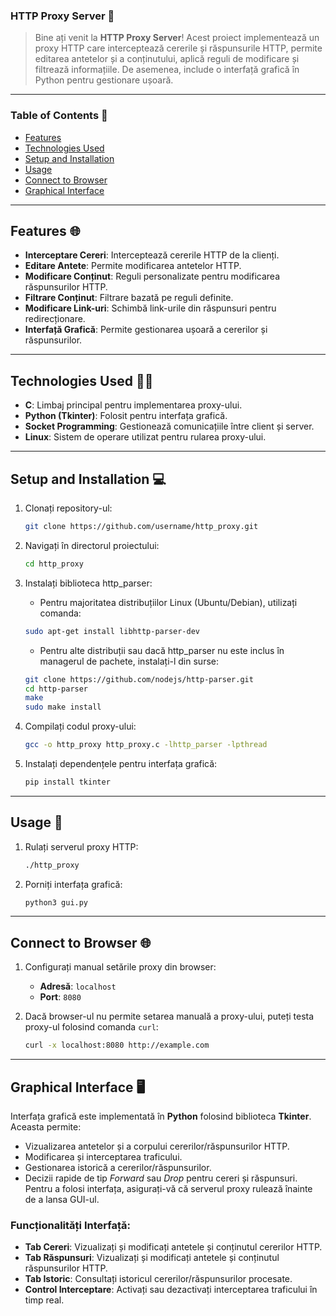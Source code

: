 ### HTTP Proxy Server 🚀

> Bine ați venit la **HTTP Proxy Server**! Acest proiect implementează un proxy HTTP care interceptează cererile și răspunsurile HTTP, permite editarea antetelor și a conținutului, aplică reguli de modificare și filtrează informațiile. De asemenea, include o interfață grafică în Python pentru gestionare ușoară.

---

### Table of Contents 📖
- [Features](#features)
- [Technologies Used](#technologies-used)
- [Setup and Installation](#setup-and-installation)
- [Usage](#usage)
- [Connect to Browser](#connect-to-browser)
- [Graphical Interface](#graphical-interface)

---

## Features 🌐

- **Interceptare Cereri**: Interceptează cererile HTTP de la clienți.
- **Editare Antete**: Permite modificarea antetelor HTTP.
- **Modificare Conținut**: Reguli personalizate pentru modificarea răspunsurilor HTTP.
- **Filtrare Conținut**: Filtrare bazată pe reguli definite.
- **Modificare Link-uri**: Schimbă link-urile din răspunsuri pentru redirecționare.
- **Interfață Grafică**: Permite gestionarea ușoară a cererilor și răspunsurilor.

---

## Technologies Used 👨‍💻

- **C**: Limbaj principal pentru implementarea proxy-ului.
- **Python (Tkinter)**: Folosit pentru interfața grafică.
- **Socket Programming**: Gestionează comunicațiile între client și server.
- **Linux**: Sistem de operare utilizat pentru rularea proxy-ului.

---

## Setup and Installation 💻

1. Clonați repository-ul:
    ```bash
    git clone https://github.com/username/http_proxy.git
    ```
2. Navigați în directorul proiectului:
    ```bash
    cd http_proxy
    ```
3. Instalați biblioteca http_parser:
   - Pentru majoritatea distribuțiilor Linux (Ubuntu/Debian), utilizați comanda:
   ```bash
   sudo apt-get install libhttp-parser-dev
   ```
   - Pentru alte distribuții sau dacă http_parser nu este inclus în managerul de pachete, instalați-l din surse:
   ```bash
   git clone https://github.com/nodejs/http-parser.git
   cd http-parser
   make
   sudo make install
   ```
4. Compilați codul proxy-ului:
    ```bash
    gcc -o http_proxy http_proxy.c -lhttp_parser -lpthread
    ```

5. Instalați dependențele pentru interfața grafică:
    ```bash
    pip install tkinter
    ```

---

## Usage 🧰

1. Rulați serverul proxy HTTP:
    ```bash
    ./http_proxy
    ```

2. Porniți interfața grafică:
    ```bash
    python3 gui.py
    ```

---

## Connect to Browser 🌐

1. Configurați manual setările proxy din browser:
    - **Adresă**: `localhost`
    - **Port**: `8080`

2. Dacă browser-ul nu permite setarea manuală a proxy-ului, puteți testa proxy-ul folosind comanda `curl`:
    ```bash
    curl -x localhost:8080 http://example.com
    ```

---

## Graphical Interface 🖥️

Interfața grafică este implementată în **Python** folosind biblioteca **Tkinter**. Aceasta permite:
- Vizualizarea antetelor și a corpului cererilor/răspunsurilor HTTP.
- Modificarea și interceptarea traficului.
- Gestionarea istorică a cererilor/răspunsurilor.
- Decizii rapide de tip *Forward* sau *Drop* pentru cereri și răspunsuri. 
 Pentru a folosi interfața, asigurați-vă că serverul proxy rulează înainte de a lansa GUI-ul.

### Funcționalități Interfață:
- **Tab Cereri**: Vizualizați și modificați antetele și conținutul cererilor HTTP.
- **Tab Răspunsuri**: Vizualizați și modificați antetele și conținutul răspunsurilor HTTP.
- **Tab Istoric**: Consultați istoricul cererilor/răspunsurilor procesate.
- **Control Interceptare**: Activați sau dezactivați interceptarea traficului în timp real.
